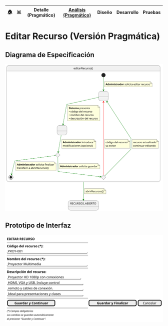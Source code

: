<div align=right>
 
|[🏠️](../../../README.md)|[ 📊](https://raw.githubusercontent.com/mmasias/pySigHor/main/images/RUP/99-seguimiento/diagrama-contexto-administrador.svg)|**Detalle (Pragmático)**|[Análisis (Pragmático)](../../../01-analisis/casos-uso/editarRecurso/README.md)|Diseño|Desarrollo|Pruebas|
|-|-|-|-|-|-|-|

</div>

# Editar Recurso (Versión Pragmática)

## Diagrama de Especificación

<div align=center>

![editarRecurso](/images/RUP/00-casos-uso/02-detalle/editarRecurso/editarRecurso.svg)

</div>

## Prototipo de Interfaz

<div align=center>

![editarRecurso-wireframe](/images/RUP/00-casos-uso/02-detalle/editarRecurso/editarRecurso-wireframe.svg)

</div>
